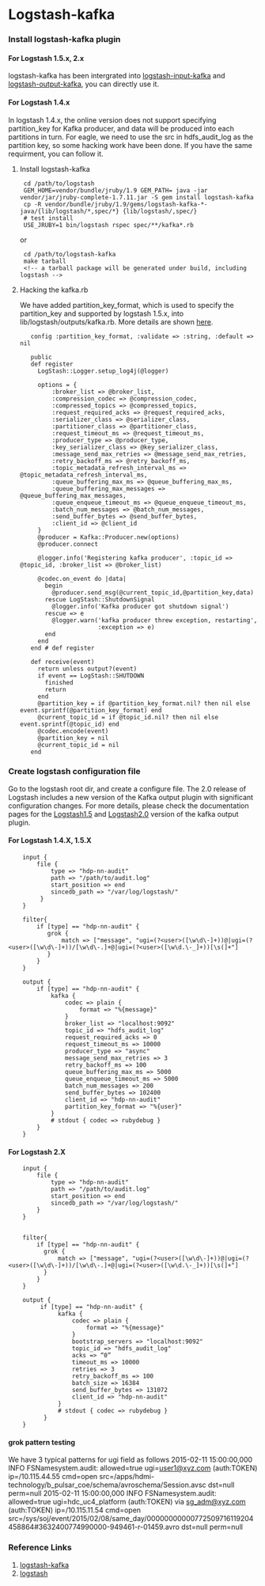 <!--
{% comment %}
# Licensed to the Apache Software Foundation (ASF) under one or more
# contributor license agreements.  See the NOTICE file distributed with
# this work for additional information regarding copyright ownership.
# The ASF licenses this file to You under the Apache License, Version 2.0
# (the "License"); you may not use this file except in compliance with
# the License.  You may obtain a copy of the License at
#
#    http://www.apache.org/licenses/LICENSE-2.0
#
# Unless required by applicable law or agreed to in writing, software
# distributed under the License is distributed on an "AS IS" BASIS,
# WITHOUT WARRANTIES OR CONDITIONS OF ANY KIND, either express or implied.
# See the License for the specific language governing permissions and
# limitations under the License.
{% endcomment %}
-->

# Logstash-kafka 

### Install logstash-kafka plugin


#### For Logstash 1.5.x, 2.x


logstash-kafka has been intergrated into [logstash-input-kafka][logstash-input-kafka] and [logstash-output-kafka][logstash-output-kafka], you can directly use it.

[logstash-input-kafka]: https://github.com/logstash-plugins/logstash-input-kafka
[logstash-output-kafka]: https://github.com/logstash-plugins/logstash-output-kafka

#### For Logstash 1.4.x

In logstash 1.4.x, the online version does not support specifying partition\_key for Kafka producer, and data will be produced into each partitions in turn. For eagle, we need to use the src in hdfs\_audit\_log as the partition key, so some hacking work have been done. If you have the same requirment, you can follow it. 

1. Install logstash-kafka

        cd /path/to/logstash
        GEM_HOME=vendor/bundle/jruby/1.9 GEM_PATH= java -jar vendor/jar/jruby-complete-1.7.11.jar -S gem install logstash-kafka
        cp -R vendor/bundle/jruby/1.9/gems/logstash-kafka-*-java/{lib/logstash/*,spec/*} {lib/logstash/,spec/}
        # test install
        USE_JRUBY=1 bin/logstash rspec spec/**/kafka*.rb

    or

        cd /path/to/logstash-kafka
        make tarball
        <!-- a tarball package will be generated under build, including logstash -->

2. Hacking the kafka.rb

   We have added partition\_key\_format, which is used to specify the partition_key and supported by logstash 1.5.x, into  lib/logstash/outputs/kafka.rb. More details are shown [here](https://github.xyz.com/eagle/eagle/blob/master/eagle-assembly/src/main/docs/kafka.rb).
       
          config :partition_key_format, :validate => :string, :default => nil
        
          public
          def register
            LogStash::Logger.setup_log4j(@logger)
        
            options = {
                :broker_list => @broker_list,
                :compression_codec => @compression_codec,
                :compressed_topics => @compressed_topics,
                :request_required_acks => @request_required_acks,
                :serializer_class => @serializer_class,
                :partitioner_class => @partitioner_class,
                :request_timeout_ms => @request_timeout_ms,
                :producer_type => @producer_type,
                :key_serializer_class => @key_serializer_class,
                :message_send_max_retries => @message_send_max_retries,
                :retry_backoff_ms => @retry_backoff_ms,
                :topic_metadata_refresh_interval_ms => @topic_metadata_refresh_interval_ms,
                :queue_buffering_max_ms => @queue_buffering_max_ms,
                :queue_buffering_max_messages => @queue_buffering_max_messages,
                :queue_enqueue_timeout_ms => @queue_enqueue_timeout_ms,
                :batch_num_messages => @batch_num_messages,
                :send_buffer_bytes => @send_buffer_bytes,
                :client_id => @client_id
            }
            @producer = Kafka::Producer.new(options)
            @producer.connect
        
            @logger.info('Registering kafka producer', :topic_id => @topic_id, :broker_list => @broker_list)
        
            @codec.on_event do |data|
              begin
                @producer.send_msg(@current_topic_id,@partition_key,data)
              rescue LogStash::ShutdownSignal
                @logger.info('Kafka producer got shutdown signal')
              rescue => e
                @logger.warn('kafka producer threw exception, restarting',
                             :exception => e)
              end
            end
          end # def register
        
          def receive(event)
            return unless output?(event)
            if event == LogStash::SHUTDOWN
              finished
              return
            end
            @partition_key = if @partition_key_format.nil? then nil else event.sprintf(@partition_key_format) end
            @current_topic_id = if @topic_id.nil? then nil else event.sprintf(@topic_id) end
            @codec.encode(event)
            @partition_key = nil
            @current_topic_id = nil
          end


### Create logstash configuration file

Go to the logstash root dir, and create a configure file.
The 2.0 release of Logstash includes a new version of the Kafka output plugin with significant configuration changes. For more details, please check the documentation pages for the [Logstash1.5](https://www.elastic.co/guide/en/logstash/1.5/plugins-outputs-kafka.html) and [Logstash2.0](https://www.elastic.co/guide/en/logstash/2.0/plugins-outputs-kafka.html) version of the kafka output plugin.

#### For Logstash 1.4.X, 1.5.X

        input {
            file {
                type => "hdp-nn-audit"
                path => "/path/to/audit.log"
                start_position => end
                sincedb_path => "/var/log/logstash/"
             }
        }

        filter{
            if [type] == "hdp-nn-audit" {
        	   grok {
        	       match => ["message", "ugi=(?<user>([\w\d\-]+))@|ugi=(?<user>([\w\d\-]+))/[\w\d\-.]+@|ugi=(?<user>([\w\d.\-_]+))[\s(]+"]
        	   }
            }
        }

        output {
            if [type] == "hdp-nn-audit" {
                kafka {
                    codec => plain {
                        format => "%{message}"
                    }
                    broker_list => "localhost:9092"
                    topic_id => "hdfs_audit_log"
                    request_required_acks => 0
                    request_timeout_ms => 10000
                    producer_type => "async"
                    message_send_max_retries => 3
                    retry_backoff_ms => 100
                    queue_buffering_max_ms => 5000
                    queue_enqueue_timeout_ms => 5000
                    batch_num_messages => 200
                    send_buffer_bytes => 102400
                    client_id => "hdp-nn-audit"
                    partition_key_format => "%{user}"
                }
                # stdout { codec => rubydebug }
            }
        }

#### For Logstash 2.X

		input {
			file {
				type => "hdp-nn-audit"
				path => "/path/to/audit.log"
				start_position => end
				sincedb_path => "/var/log/logstash/"
			}
		}


		filter{
			if [type] == "hdp-nn-audit" {
			  grok {
				  match => ["message", "ugi=(?<user>([\w\d\-]+))@|ugi=(?<user>([\w\d\-]+))/[\w\d\-.]+@|ugi=(?<user>([\w\d.\-_]+))[\s(]+"]
			  }
			}
		}

		output {
			 if [type] == "hdp-nn-audit" {
				  kafka {
					  codec => plain {
						  format => "%{message}"
					  }
					  bootstrap_servers => "localhost:9092"
					  topic_id => "hdfs_audit_log"
					  acks => “0”
					  timeout_ms => 10000
					  retries => 3
					  retry_backoff_ms => 100
					  batch_size => 16384
					  send_buffer_bytes => 131072
					  client_id => "hdp-nn-audit"
				  }
				  # stdout { codec => rubydebug }
			  }
		}



#### grok pattern testing
We have 3 typical patterns for ugi field as follows
2015-02-11 15:00:00,000 INFO FSNamesystem.audit: allowed=true	ugi=user1@xyz.com (auth:TOKEN)	ip=/10.115.44.55	cmd=open	src=/apps/hdmi-technology/b_pulsar_coe/schema/avroschema/Session.avsc	dst=null	perm=null
2015-02-11 15:00:00,000 INFO FSNamesystem.audit: allowed=true	ugi=hdc_uc4_platform (auth:TOKEN) via sg_adm@xyz.com (auth:TOKEN)	ip=/10.115.11.54	cmd=open	src=/sys/soj/event/2015/02/08/same_day/00000000000772509716119204458864#3632400774990000-949461-r-01459.avro	dst=null	perm=null

### Reference Links
1. [logstash-kafka](https://github.com/joekiller/logstash-kafka)
2. [logstash](https://github.com/elastic/logstash)

